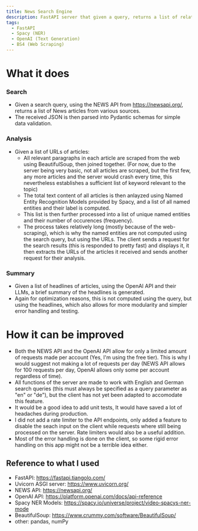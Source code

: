 ```yaml
---
title: News Search Engine
description: FastAPI server that given a query, returns a list of related news articles including a summary and analysis. 
tags:
  - FastAPI
  - Spacy (NER)
  - OpenAI (Text Generation)
  - BS4 (Web Scraping)
---
```


# What it does 

### Search
- Given a search query, using the NEWS API from https://newsapi.org/, returns a list of News articles from various sources.
- The received JSON is then parsed into Pydantic schemas for simple data validation.

### Analysis
- Given a list of URLs of articles:
  - All relevant paragraphs in each article are scraped from the web using BeautifulSoup, then joined together. (For now, due to the server being very basic, not all articles are scraped, but the first few, any more articles and the server would crash every time, this nevertheless establishes a sufficient list of keyword relevant to the topic)
  - The total text content of all articles is then anlayzed using Named Entity Recognition Models provided by Spacy, and a list of all named entities and their label is computed.
  - This list is then further processed into a list of unique named entities and their number of occurences (frequency).
  - The process takes relatively long (mostly because of the web-scraping), which is why the named entities are not computed using the search query, but using the URLs. The client sends a request for the search results (this is responded to pretty fast) and displays it, it then extracts the URLs of the articles it received and sends another request for their analysis.
 
### Summary
- Given a list of headlines of articles, using the OpenAI API and their LLMs, a brief summary of the headlines is generated.
- Again for optimization reasons, this is not computed using the query, but using the headlines, which also allows for more modularity and simpler error handling and testing.

# How it can be improved
- Both the NEWS API and the OpenAI API allow for only a limited amount of requests made per account (Yes, I'm using the free tier). This is why I would suggest not making a lot of requests per day (NEWS API allows for 100 requests per day, OpenAI allows only some per account regardless of time).
- All functions of the server are made to work with English and German search queries (this must always be specified as a query parameter as "en" or "de"), but the client has not yet been adapted to accomodate this feature.
- It would be a good idea to add unit tests, It would have saved a lot of headaches during production.
- I did not add a rate limiter to the API endpoints, only added a feature to disable the seach input on the client while requests where still being processed on the server. Rate limiters would also be a useful addition.
- Most of the error handling is done on the client, so some rigid error handling on this app might not be a terrible idea either.  


## Reference to what I used
- FastAPI: https://fastapi.tiangolo.com/
- Uvicorn ASGI server: https://www.uvicorn.org/
- NEWS API: https://newsapi.org/
- OpenAI API: https://platform.openai.com/docs/api-reference
- Spacy NER Models: https://spacy.io/universe/project/video-spacys-ner-mode
- BeautifulSoup: https://www.crummy.com/software/BeautifulSoup/
- other: pandas, numPy
